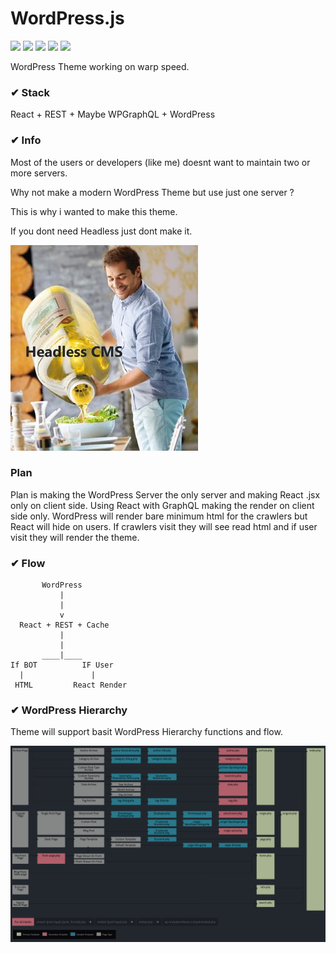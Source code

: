 # WordPress.js


![](https://img.shields.io/badge/Status-Under_Development-orange.svg)
![](https://img.shields.io/badge/WordPress-blue.svg) 
![](https://img.shields.io/badge/JS-yellow.svg)
![](https://img.shields.io/badge/React-yellow.svg)
![](https://img.shields.io/badge/WPGraphQL-pink.svg)


WordPress Theme working on warp speed.


### ✔ Stack
React + REST + Maybe WPGraphQL + WordPress


### ✔ Info
Most of the users or developers (like me) doesnt want to maintain two or more servers.

Why not make a modern WordPress Theme but use just one server ?

This is why i wanted to make this theme. 

If you dont need Headless just dont make it. 

![](https://raw.githubusercontent.com/sinanisler/sinanisler/master/img/headless-cms.jpg)


### Plan
Plan is making the WordPress Server the only server and making React .jsx only on client side.
Using React with GraphQL making the render on client side only.
WordPress will render bare minimum html for the crawlers but React will hide on users.
If crawlers visit they will see read html and if user visit they will render the theme.



### ✔ Flow
```
       WordPress 
           |
           |
           v
  React + REST + Cache
           |
           |
       ____|____
If BOT          IF User
  |               |
 HTML         React Render
```

### ✔ WordPress Hierarchy
Theme will support basit WordPress Hierarchy functions and flow.

![](https://raw.githubusercontent.com/sinanisler/sinanisler/master/WordPress-Hierarchy-v2.png)
